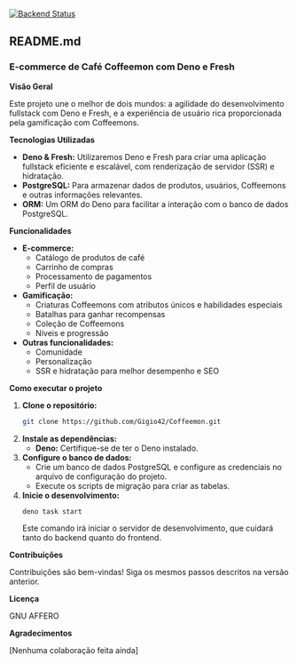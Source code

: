 [![Backend Status](https://github.com/Gigio42/Coffeemon/actions/workflows/quality.yml/badge.svg)](https://github.com/Gigio42/Coffeemon/actions/workflows/quality.yml)

## **README.md**

### **E-commerce de Café Coffeemon com Deno e Fresh**

**Visão Geral**

Este projeto une o melhor de dois mundos: a agilidade do desenvolvimento fullstack com Deno e Fresh, e a experiência de usuário rica proporcionada pela gamificação com Coffeemons.

**Tecnologias Utilizadas**

- **Deno & Fresh:** Utilizaremos Deno e Fresh para criar uma aplicação fullstack eficiente e escalável, com renderização de servidor (SSR) e hidratação.
- **PostgreSQL:** Para armazenar dados de produtos, usuários, Coffeemons e outras informações relevantes.
- **ORM:** Um ORM do Deno para facilitar a interação com o banco de dados PostgreSQL.

**Funcionalidades**

- **E-commerce:**
  - Catálogo de produtos de café
  - Carrinho de compras
  - Processamento de pagamentos
  - Perfil de usuário
- **Gamificação:**
  - Criaturas Coffeemons com atributos únicos e habilidades especiais
  - Batalhas para ganhar recompensas
  - Coleção de Coffeemons
  - Níveis e progressão
- **Outras funcionalidades:**
  - Comunidade
  - Personalização
  - SSR e hidratação para melhor desempenho e SEO

**Como executar o projeto**

1. **Clone o repositório:**
   ```bash
   git clone https://github.com/Gigio42/Coffeemon.git
   ```
2. **Instale as dependências:**
   - **Deno:** Certifique-se de ter o Deno instalado.
3. **Configure o banco de dados:**
   - Crie um banco de dados PostgreSQL e configure as credenciais no arquivo de configuração do projeto.
   - Execute os scripts de migração para criar as tabelas.
4. **Inicie o desenvolvimento:**
   ```bash
   deno task start
   ```
   Este comando irá iniciar o servidor de desenvolvimento, que cuidará tanto do backend quanto do frontend.

**Contribuições**

Contribuições são bem-vindas! Siga os mesmos passos descritos na versão anterior.

**Licença**

GNU AFFERO

**Agradecimentos**

[Nenhuma colaboração feita ainda]
